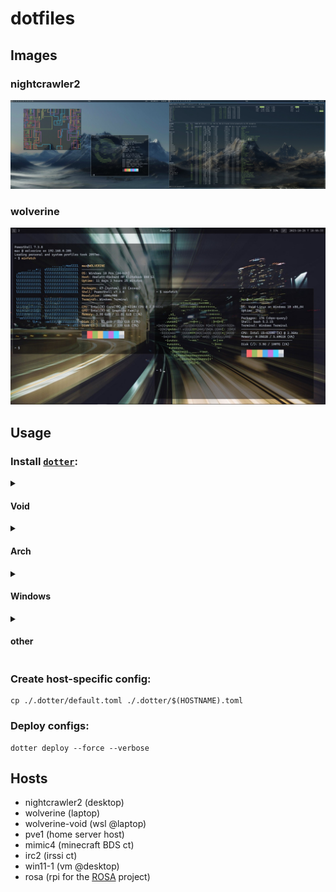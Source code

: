 # dotfiles

## Images

### nightcrawler2

![nightcrawler2](./images/nightcrawler2.jpg)

### wolverine

![wolverine](./images/wolverine.jpg)

## Usage

### Install [`dotter`](https://github.com/SuperCuber/dotter):

<details>
<summary><h4>Void</h4></summary>
<pre>
# cd ~/source/void-packages
# git checkout add_dotter
./xbps-src pkg dotter
xi -y dotter
</pre>
</details>

<details>
<summary><h4>Arch</h4></summary>
<pre>
yay -S dotter-rs-bin
</pre>
</details>

<details>
<summary><h4>Windows</h4></summary>
<pre>
scoop install dotter
</pre>
</details>

<details>
<summary><h4>other</h4></summary>
<pre>
wget https://github.com/SuperCuber/dotter/releases/latest/download/dotter
sudo mv ./dotter /usr/local/bin/
sudo chmod 755 /usr/local/bin/dotter
</pre>
</details>

### Create host-specific config:

```shell
cp ./.dotter/default.toml ./.dotter/$(HOSTNAME).toml
```

### Deploy configs:

```shell
dotter deploy --force --verbose
```

## Hosts

- nightcrawler2 (desktop)
- wolverine (laptop)
- wolverine-void (wsl @laptop)
- pve1 (home server host)
- mimic4 (minecraft BDS ct)
- irc2 (irssi ct)
- win11-1 (vm @desktop)
- rosa (rpi for the [ROSA](https://github.com/Cornelius-Figgle/ROSA) project)
